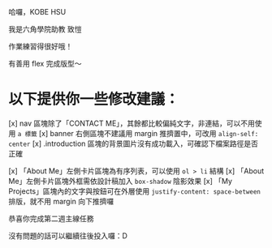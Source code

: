 哈囉，KOBE HSU

我是六角學院助教 致愷

作業練習得很好哦！

有善用 flex 完成版型～


# 以下提供你一些修改建議：

[x] nav 區塊除了「CONTACT ME」，其餘都比較偏純文字，非連結，可以不用使用 `a 標籤`
[x] banner 右側區塊不建議用 margin 推擠置中，可改用 `align-self: center`
[x] .introduction 區塊的背景圖片沒有成功載入，可確認下檔案路徑是否正確

[x] 「About Me」左側卡片區塊為有序列表，可以使用 `ol > li` 結構
[x] 「About Me」左側卡片區塊外框需依設計稿加入 `box-shadow` 陰影效果
[x] 「My Projects」區塊內的文字與按鈕可在外層使用 `justify-content: space-between` 排版，就不用 margin 向下推擠囉


恭喜你完成第二週主線任務

沒有問題的話可以繼續往後投入囉：D
